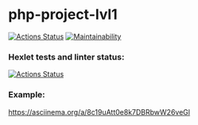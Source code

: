 # php-project-lvl1

[![Actions Status](https://github.com/algins/php-project-lvl1/workflows/CI/badge.svg)](https://github.com/algins/php-project-lvl1/actions)
[![Maintainability](https://api.codeclimate.com/v1/badges/a99a88d28ad37a79dbf6/maintainability)](https://codeclimate.com/github/algins/php-project-lvl1/maintainability)

### Hexlet tests and linter status:
[![Actions Status](https://github.com/algins/php-project-lvl1/workflows/hexlet-check/badge.svg)](https://github.com/algins/php-project-lvl1/actions)

### Example:
https://asciinema.org/a/8c19uAtt0e8k7DBRbwW26veGl
